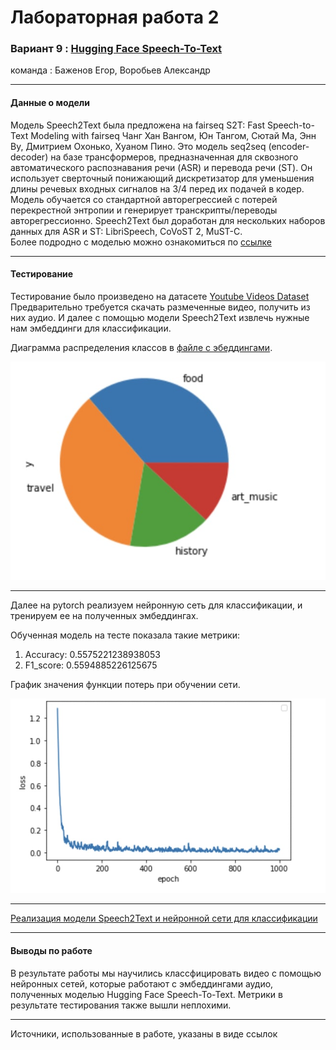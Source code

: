 # Лабораторная работа 2
### Вариант 9 : [Hugging Face Speech-To-Text](https://huggingface.co/docs/transformers/model_doc/speech_to_text)  
команда : Баженов Егор, Воробьев Александр
***
#### Данные о модели
Модель Speech2Text была предложена на fairseq S2T: Fast Speech-to-Text Modeling with fairseq Чанг Хан Вангом, Юн Тангом, Сютай Ма, Энн Ву, Дмитрием Охонько, Хуаном Пино. 
Это модель seq2seq (encoder-decoder) на базе трансформеров, 
предназначенная для сквозного автоматического распознавания речи (ASR) и перевода речи (ST). 
Он использует сверточный понижающий дискретизатор для уменьшения длины речевых входных сигналов на 3/4 перед их подачей в кодер. 
Модель обучается со стандартной авторегрессией с потерей перекрестной энтропии и генерирует транскрипты/переводы авторегрессионно. 
Speech2Text был доработан для нескольких наборов данных для ASR и ST: LibriSpeech, CoVoST 2, MuST-C.  
Более подродно c моделью можно ознакомиться по [ссылке](https://huggingface.co/docs/transformers/model_doc/speech_to_text)
***
#### Тестирование
Тестирование было произведено на датасете [Youtube Videos Dataset](https://www.kaggle.com/datasets/rajatrc1705/youtube-videos-dataset)  
Предварительно требуется скачать размеченные видео, получить из них аудио. И
далее с помощью модели Speech2Text извлечь нужные нам эмбеддинги для классификации.

Диаграмма распределения классов в [файле с эбеддингами](all_ambs.csv).

![Dataset](g1.jpg)
***
Далее на pytorch реализуем нейронную сеть для классификации, и тренируем ее на полученных эмбеддингах.

Обученная модель на тесте показала такие метрики:
1. Accuracy: 0.5575221238938053
2. F1_score: 0.5594885226125675

График значения функции потерь при обучении сети.

![Dataset](g2.jpg)
***
[Реализация модели Speech2Text и нейронной сети для классификации](Sources.ipynb)
***
#### Выводы по работе
В результате работы мы научились классфицировать видео
с помощью нейронных сетей, которые работают с эмбеддингами аудио, полученных
моделью Hugging Face Speech-To-Text. Метрики в результате тестирования также вышли неплохими.

***
Источники, использованные в работе, указаны в виде ссылок
